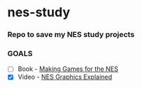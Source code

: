# nes-study
### Repo to save my NES study projects

### GOALS

- [ ] Book - <a href="https://www.amazon.com.br/Making-Games-English-Steven-Hugg-ebook/dp/B07VVJ15JJ/ref=sr_1_1?__mk_pt_BR=%C3%85M%C3%85%C5%BD%C3%95%C3%91&keywords=nes+programming&qid=1638581677&sr=8-1&ufe=app_do%3Aamzn1.fos.25548f35-0de7-44b3-b28e-0f56f3f96147">Making Games for the NES</a>
- [x] Video - <a href="https://www.youtube.com/watch?v=7Co_8dC2zb8&t=38s">NES Graphics Explained</a>
